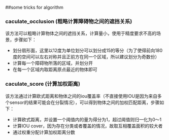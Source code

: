 ##some tricks for algorithm

### caculate_occlusion (粗略计算障碍物之间的遮挡关系)
该方法可以粗略计算物体之间的遮挡关系，计算量小，使用于精度要求不高的场景，步骤如下：
- 划分扇形面，这里以12度为单位划分可以划分成15的等分（为了使得前向180度的空间可以左右对称并且正前方在同一个区域，所以建议划分为奇数份）
- 计算每一个障碍物所落的区域，并划分开
- 在每一个区域内取距离原点最近的物体即可

### caculate_score (计算加权距离)
该方法通过计算欧式距离和物体之间的iou覆盖率（不直接使用IOU是因为来自多个sensor的结果可能会在分裂情况），可以得到物体之间的加权匹配距离，步骤如下：
- 计算欧式距离，并设置一个阈值内的量为得分为1，超过阈值则归一化为0～1
- 计算IOU cover，因为存在分类或者覆盖的情况，故取互相覆盖面积的较大者
- 通过权重分配计算加权距离分数
